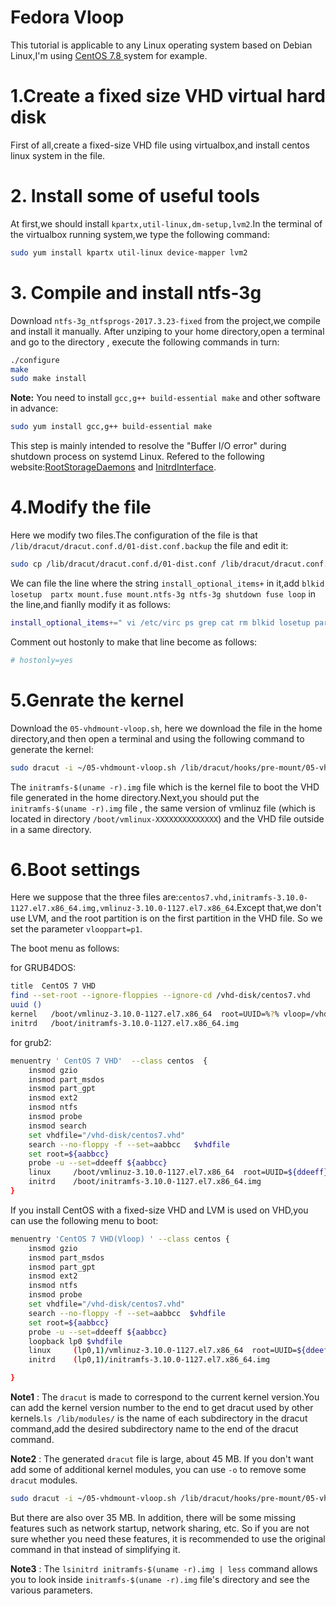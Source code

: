 # Fedora Vloop

This tutorial is applicable to any Linux operating system based on Debian Linux,I'm using [CentOS 7.8 ](https://www.centos.org/) system for example.

# 1.Create a fixed size VHD virtual hard disk

First of all,create a fixed-size VHD file using virtualbox,and install centos linux system in the file.
# 2. Install some of useful tools

At first,we should install `kpartx,util-linux,dm-setup,lvm2`.In the terminal of the virtualbox running system,we type the following command:
```bash
sudo yum install kpartx util-linux device-mapper lvm2
```
# 3. Compile and install ntfs-3g

Download `ntfs-3g_ntfsprogs-2017.3.23-fixed` from the project,we compile and install it manually. After unziping to your home directory,open a terminal and go to the directory , execute the following commands in turn:
```bash
./configure
make
sudo make install
```
**Note:** You need to install `gcc,g++ build-essential make` and other software in advance:
```bash
sudo yum install gcc,g++ build-essential make
```
This step is mainly intended to resolve the "Buffer I/O error" during shutdown process on systemd Linux. Refered to the following website:[RootStorageDaemons](https://www.freedesktop.org/wiki/Software/systemd/RootStorageDaemons/) and [InitrdInterface](https://www.freedesktop.org/wiki/Software/systemd/InitrdInterface/).

# 4.Modify the file

Here we modify two files.The configuration of the file is that `/lib/dracut/dracut.conf.d/01-dist.conf.backup` the file and edit it:
```bash
sudo cp /lib/dracut/dracut.conf.d/01-dist.conf /lib/dracut/dracut.conf.d/01-dist.conf-backup
```
We can file the line where the string `install_optional_items+` in it,add `blkid losetup  partx mount.fuse mount.ntfs-3g ntfs-3g shutdown fuse loop` in the line,and fianlly modify it as follows:
```bash
install_optional_items+=" vi /etc/virc ps grep cat rm blkid losetup partx mount.fuse mount.ntfs-3g ntfs-3g shutdown fuse loop "
```
Comment out hostonly to make that line become as follows:
```bash
# hostonly=yes
```
# 5.Genrate the kernel

Download the `05-vhdmount-vloop.sh`, here we download the file in the home directory,and then open a terminal and using the following command to generate the kernel:
```bash
sudo dracut -i ~/05-vhdmount-vloop.sh /lib/dracut/hooks/pre-mount/05-vhdmount.sh  ~/initramfs-$(uname -r).img
```
The `initramfs-$(uname -r).img` file which is the kernel file to boot the VHD file generated in the home directory.Next,you should put the `initramfs-$(uname -r).img` file , the same version of vmlinuz file (which is located in directory `/boot/vmlinux-XXXXXXXXXXXXXX`) and the VHD file outside in a same directory.

# 6.Boot settings

Here we suppose that the three files are:`centos7.vhd,initramfs-3.10.0-1127.el7.x86_64.img,vmlinuz-3.10.0-1127.el7.x86_64`.Except that,we don't use LVM, and the root partition is on the first partition in the VHD file. So we set the parameter `vlooppart=p1`.

The boot menu as follows:

for GRUB4DOS:
```bash
title  CentOS 7 VHD
find --set-root --ignore-floppies --ignore-cd /vhd-disk/centos7.vhd
uuid ()
kernel   /boot/vmlinuz-3.10.0-1127.el7.x86_64  root=UUID=%?% vloop=/vhd-disk/centos7.vhd vlooppart=p1 
initrd   /boot/initramfs-3.10.0-1127.el7.x86_64.img
```

for grub2:
```bash
menuentry ' CentOS 7 VHD'  --class centos  {
	insmod gzio
	insmod part_msdos
	insmod part_gpt
	insmod ext2
	insmod ntfs
	insmod probe
	insmod search
    set vhdfile="/vhd-disk/centos7.vhd"
	search --no-floppy -f --set=aabbcc   $vhdfile
	set root=${aabbcc}
	probe -u --set=ddeeff ${aabbcc}
	linux	  /boot/vmlinuz-3.10.0-1127.el7.x86_64  root=UUID=${ddeeff} vloop=/vhd-disk/centos7.vhd vlooppart=p1   
	initrd	  /boot/initramfs-3.10.0-1127.el7.x86_64.img 
}
```
If you install CentOS with a fixed-size VHD and LVM is used on VHD,you can use the following menu to boot:
```bash
menuentry 'CentOS 7 VHD(Vloop) ' --class centos {
    insmod gzio
    insmod part_msdos
    insmod part_gpt
    insmod ext2
    insmod ntfs
    insmod probe
    set vhdfile="/vhd-disk/centos7.vhd"
    search --no-floppy -f --set=aabbcc  $vhdfile
    set root=${aabbcc}
    probe -u --set=ddeeff ${aabbcc}
    loopback lp0 $vhdfile
    linux     (lp0,1)/vmlinuz-3.10.0-1127.el7.x86_64  root=UUID=${ddeeff}  vloop=$vhdfile  vlooppart=p1 
    initrd    (lp0,1)/initramfs-3.10.0-1127.el7.x86_64.img

}
```
**Note1** : The `dracut` is made to correspond to the current kernel version.You can add the kernel version number to the end to get dracut used by other kernels.`ls /lib/modules/` is the name of each subdirectory in the dracut command,add the desired subdirectory name to the end of the dracut command.

**Note2** : The generated `dracut` file is large, about 45 MB. If you don't want add some of additional kernel modules, you can use `-o` to remove some `dracut` modules.
```bash
sudo dracut -i ~/05-vhdmount-vloop.sh /lib/dracut/hooks/pre-mount/05-vhdmount.sh -o " plymouth btrfs crypt dm dmraid lvm mdraid multipath cifs fcoe fcoe-uefi iscsi nfs nbd"  ~/initramfs-$(uname -r).img
```
But there are also over 35 MB. In addition, there will be some missing features such as network startup, network sharing, etc. So if you are not sure whether you need these features, it is recommended to use the original command in that instead of simplifying it.

**Note3** : The `lsinitrd initramfs-$(uname -r).img | less` command allows you to look inside `initramfs-$(uname -r).img` file's directory and see the various parameters.

